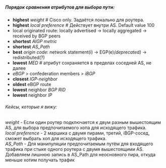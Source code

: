 ##### Порядок сравнения атрибутов для выбора пути:
* **highest** *weight* # Cisco only. Задаётся локально для роутера.
* **highest** *local preference* # Действует внутри AS. Default value 100
* local originated route: locally advertised -> locally aggregated -> received by BGP peers
* **shortest** *AIGP metric*
* **shortest** *AS_Path*
* **best** *origin code*: network statement(i) -> EGP(e)*(deprecated)* -> redistributed(?)
* **lowest** *MED* # атрибут сохраняется в пределах соседней AS, не далее
* *eBGP* > confederation members > *iBGP*
* **closest** *IGP-neighbor*
* **oldest** eBGP route
* **lowest** neighbor *BGP RID*
* **lowest** neighbor *IP*

###### Кейсы, которые я вижу:
*weight* - Если один роутер подключается к двум разным вышестоящим AS, для выбора предпочитаемого хопа для исходящего трафика.  
*local preference* - 2 маршика с двумя пирами, третий, iBGP-сосед, сможет выбрать хоп для исходящего трафика.  
*AS_Path* - Для манипуляции предпочитаемым путём для входящего трафика при стыке одного роутера с двумя вышестоящими AS. Добавляем лишнюю запись в AS_Path для неосновного пира, откуда меньше хотим получать трафик